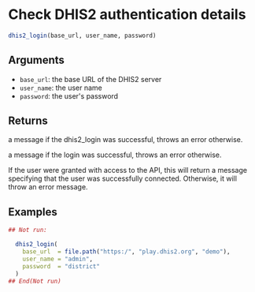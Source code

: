 # Check DHIS2 authentication details

```r
dhis2_login(base_url, user_name, password)
```

## Arguments

- `base_url`: the base URL of the DHIS2 server
- `user_name`: the user name
- `password`: the user's password

## Returns

a message if the dhis2_login was successful, throws an error otherwise.

a message if the login was successful, throws an error otherwise.

If the user were granted with access to the API, this will return a message specifying that the user was successfully connected. Otherwise, it will throw an error message.

## Examples

```r
## Not run:

  dhis2_login(
    base_url  = file.path("https:/", "play.dhis2.org", "demo"),
    user_name = "admin",
    password  = "district"
  )
## End(Not run)
```
